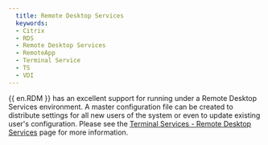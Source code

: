 ```yaml
---
  title: Remote Desktop Services
  keywords:
  - Citrix
  - RDS
  - Remote Desktop Services
  - RemoteApp
  - Terminal Service
  - TS
  - VDI
---
```

{{ en.RDM }} has an excellent support for running under a Remote Desktop Services environment. A master configuration file can be created to distribute settings for all new users of the system or even to update existing user's configuration. Please see the [Terminal Services - Remote Desktop Services](/rdm/windows/installation/client/terminal-services/) page for more information.
